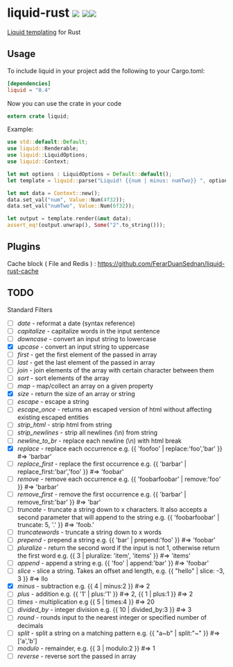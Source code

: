 liquid-rust [![](https://travis-ci.org/cobalt-org/liquid-rust.svg?branch=master)](https://travis-ci.org/cobalt-org/liquid-rust) [![](https://img.shields.io/crates/v/liquid.svg)](https://crates.io/crates/liquid)[![](https://coveralls.io/repos/github/cobalt-org/liquid-rust/badge.svg?branch=master)](https://coveralls.io/github/cobalt-org/liquid-rust?branch=master)
===========

[Liquid templating](http://liquidmarkup.org/) for Rust

Usage
----------

To include liquid in your project add the following to your Cargo.toml:

```toml
[dependencies]
liquid = "0.4"
```

Now you can use the crate in your code
```rust
extern crate liquid;
```

Example:
```rust
use std::default::Default;
use liquid::Renderable;
use liquid::LiquidOptions;
use liquid::Context;

let mut options : LiquidOptions = Default::default();
let template = liquid::parse("Liquid! {{num | minus: numTwo}} ", options).unwrap();

let mut data = Context::new();
data.set_val("num", Value::Num(4f32));
data.set_val("numTwo", Value::Num(6f32));

let output = template.render(&mut data);
assert_eq!(output.unwrap(), Some("2".to_string()));
```

Plugins
--------
Cache block ( File and Redis ) : https://github.com/FerarDuanSednan/liquid-rust-cache

TODO
---------

Standard Filters

- [ ] *date* - reformat a date (syntax reference)
- [ ] *capitalize* - capitalize words in the input sentence
- [ ] *downcase* - convert an input string to lowercase
- [x] *upcase* - convert an input string to uppercase
- [ ] *first* - get the first element of the passed in array
- [ ] *last* - get the last element of the passed in array
- [ ] *join* - join elements of the array with certain character between them
- [ ] *sort* - sort elements of the array
- [ ] *map* - map/collect an array on a given property
- [x] *size* - return the size of an array or string
- [ ] *escape* - escape a string
- [ ] *escape_once* - returns an escaped version of html without affecting existing escaped entities
- [ ] *strip_html* - strip html from string
- [ ] *strip_newlines* - strip all newlines (\n) from string
- [ ] *newline_to_br* - replace each newline (\n) with html break
- [x] *replace* - replace each occurrence e.g. {{ 'foofoo' | replace:'foo','bar' }} #=> 'barbar'
- [ ] *replace_first* - replace the first occurrence e.g. {{ 'barbar' | replace_first:'bar','foo' }} #=> 'foobar'
- [ ] *remove* - remove each occurrence e.g. {{ 'foobarfoobar' | remove:'foo' }} #=> 'barbar'
- [ ] *remove_first* - remove the first occurrence e.g. {{ 'barbar' | remove_first:'bar' }} #=> 'bar'
- [ ] *truncate* - truncate a string down to x characters. It also accepts a second parameter that will append to the string e.g. {{ 'foobarfoobar' | truncate: 5, '.' }} #=> 'foob.'
- [ ] *truncatewords* - truncate a string down to x words
- [ ] *prepend* - prepend a string e.g. {{ 'bar' | prepend:'foo' }} #=> 'foobar'
- [ ] *pluralize* - return the second word if the input is not 1, otherwise return the first word e.g. {{ 3 | pluralize: 'item', 'items' }} #=> 'items'
- [ ] *append* - append a string e.g. {{ 'foo' | append:'bar' }} #=> 'foobar'
- [ ] *slice* - slice a string. Takes an offset and length, e.g. {{ "hello" | slice: -3, 3 }} #=> llo
- [x] *minus* - subtraction e.g. {{ 4 | minus:2 }} #=> 2
- [ ] *plus* - addition e.g. {{ '1' | plus:'1' }} #=> 2, {{ 1 | plus:1 }} #=> 2
- [ ] *times* - multiplication e.g {{ 5 | times:4 }} #=> 20
- [ ] *divided_by* - integer division e.g. {{ 10 | divided_by:3 }} #=> 3
- [ ] *round* - rounds input to the nearest integer or specified number of decimals
- [ ] *split* - split a string on a matching pattern e.g. {{ "a~b" | split:"~" }} #=> ['a','b']
- [ ] *modulo* - remainder, e.g. {{ 3 | modulo:2 }} #=> 1
- [ ] *reverse* - reverse sort the passed in array
